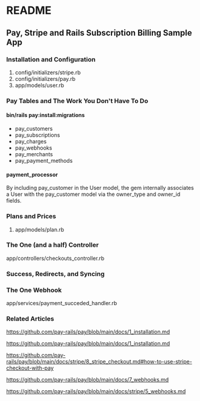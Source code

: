 # README

## Pay, Stripe and Rails Subscription Billing Sample App


### Installation and Configuration
1. config/initializers/stripe.rb
1. config/initializers/pay.rb
1. app/models/user.rb

### Pay Tables and The Work You Don't Have To Do
#### bin/rails pay:install:migrations
* pay_customers
* pay_subscriptions
* pay_charges
* pay_webhooks
* pay_merchants
* pay_payment_methods

#### payment_processor
By including pay_customer in the User model, the gem internally associates a User with the pay_customer model via the owner_type and owner_id fields.

### Plans and Prices
1. app/models/plan.rb

### The One (and a half) Controller
app/controllers/checkouts_controller.rb

### Success, Redirects, and Syncing

### The One Webhook
app/services/payment_succeded_handler.rb

### Related Articles

https://github.com/pay-rails/pay/blob/main/docs/1_installation.md

https://github.com/pay-rails/pay/blob/main/docs/1_installation.md

https://github.com/pay-rails/pay/blob/main/docs/stripe/8_stripe_checkout.md#how-to-use-stripe-checkout-with-pay

https://github.com/pay-rails/pay/blob/main/docs/7_webhooks.md

https://github.com/pay-rails/pay/blob/main/docs/stripe/5_webhooks.md
